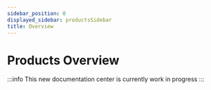 ```yaml
---
sidebar_position: 0
displayed_sidebar: productsSidebar
title: Overview
---
```

# Products Overview

:::info
This new documentation center is currently work in progress
:::
